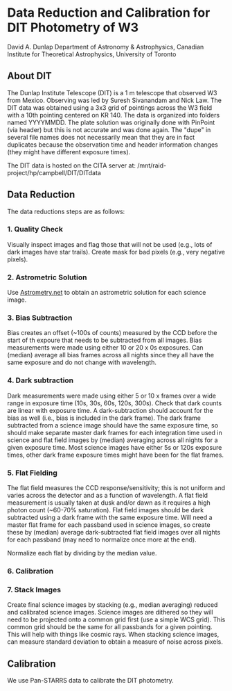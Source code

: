 # Data Reduction and Calibration for DIT Photometry of W3

David A. Dunlap Department of Astronomy & Astrophysics, Canadian Institute for Theoretical Astrophysics, University of Toronto

## About DIT
The Dunlap Institute Telescope (DIT) is a 1 m telescope that observed W3 from Mexico. Observing was led by Suresh Sivanandam and Nick Law. The DIT data was obtained using a 3x3 grid of pointings across the W3 field with a 10th pointing centered on KR 140. The data is organized into folders named YYYYMMDD. The plate solution was originally done with PinPoint (via header) but this is not accurate and was done again. The "dupe" in several file names does not necessarily mean that they are in fact duplicates because the observation time and header information changes (they might have different exposure times).

The DIT data is hosted on the CITA server at: /mnt/raid-project/hp/campbell/DIT/DITdata

## Data Reduction

The data reductions steps are as follows:

### 1. Quality Check
Visually inspect images and flag those that will not be used (e.g., lots of dark images have star trails). Create mask for bad pixels (e.g., very negative pixels).

### 2. Astrometric Solution
Use [Astrometry.net](astrometry.net) to obtain an astrometric solution for each science image.

### 3. Bias Subtraction
Bias creates an offset (~100s of counts) measured by the CCD before the start of th expoure that needs to be subtracted from all images. Bias measurements were made using either 10 or 20 x 0s exposures. Can (median) average all bias frames across all nights since they all have the same exposure and do not change with wavelength.

### 4. Dark subtraction
Dark measurements were made using either 5 or 10 x frames over a wide range in exposure time (10s, 30s, 60s, 120s, 300s). Check that dark counts are linear with exposure time. A dark-subtraction should account for the bias as well (i.e., bias is included in the dark frame). The dark frame subtracted from a science image should have the same exposure time, so should make separate master dark frames for each integration time used in science and flat field images by (median) averaging across all nights for a given exposure time. Most science images have either 5s or 120s exposure times, other dark frame exposure times might have been for the flat frames.

### 5. Flat Fielding
The flat field measures the CCD response/sensitivity; this is not uniform and varies across the detector and as a function of wavelength. A flat field measurement is usually taken at dusk and/or dawn as it requires a high photon count (~60-70% saturation). Flat field images should be dark subtracted using a dark frame with the same exposure time. Will need a master flat frame for each passband used in science images, so create these by (median) average dark-subtracted flat field images over all nights for each passband (may need to normalize once more at the end).

Normalize each flat by dividing by the median value.

### 6. Calibration

### 7. Stack Images
Create final science images by stacking (e.g., median averaging) reduced and calibrated science images. Science images are dithered so they will need to be projected onto a common grid first (use a simple WCS grid). This common grid should be the same for all passbands for a given pointing. This will help with things like cosmic rays. When stacking science images, can measure standard deviation to obtain a measure of noise across pixels.

## Calibration
We use Pan-STARRS data to calibrate the DIT photometry.
